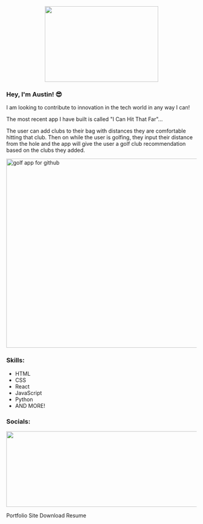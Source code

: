 
<div style="text-align: center;">
    <a href="austinpendleton.com">
    <img src="https://github.com/austinpendleton/austinpendleton/assets/113260431/7962220b-9166-475e-809f-87602174b404" width="300" height="200">
    </a>
</div>





### Hey, I'm Austin! 😎

I am looking to contribute to innovation in the tech world in any way I can!

The most recent app I have built is called "I Can Hit That Far"...


The user can add clubs to their bag with distances they are comfortable hitting that club. Then on while the user is golfing, they input their distance from the hole and the app will give the user a golf club recommendation based on the clubs they added. 

<img width="1000" height="500" alt="golf app for github" src="https://github.com/austinpendleton/austinpendleton/assets/113260431/532ad66e-c82a-4116-b787-0871637cba77">

### Skills:

* HTML
* CSS
* React
* JavaScript
* Python
* AND MORE!

### Socials:

<a href="https://www.linkedin.com/in/austinp-tech/">
<img src="https://upload.wikimedia.org/wikipedia/commons/thumb/0/01/LinkedIn_Logo.svg/1280px-LinkedIn_Logo.svg.png" height="200" width="800"/>
</a>

Portfolio Site
Download Resume
